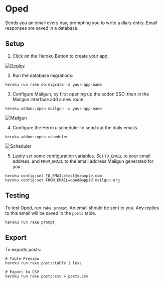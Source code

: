 # Oped

Sends you an email every day, prompting you to write a diary entry. Email responses are saved in a database.

## Setup

1) Click on the Heroku Button to create your app.

[![Deploy](https://www.herokucdn.com/deploy/button.png)](https://heroku.com/deploy)

2) Run the database migrations:

```shell
heroku run rake db:migrate -a your-app-name
```

3) Configure Mailgun, by first opening up the addon SSO, then in the Mailgun interface add a new route.

```shell
heroku addons:open mailgun -a your-app-name
```

![Mailgun](https://maccman.github.io/docs/mailgun.png)

4) Configure the Heroku scheduler to send out the daily emails.

```shell
heroku addons:open scheduler
```

![Scheduler](https://maccman.github.io/docs/scheduler.png)

5) Lastly set some configuration variables. Set `TO_EMAIL` to your email address, and `FROM_EMAIL` to the email address Mailgun generated for you.

```shell
heroku config:set TO_EMAIL=test@example.com
heroku config:set FROM_EMAIL=oped@appid.mailgun.org
```

## Testing

To test Oped, run `rake prompt`. An email should be sent to you. Any replies to this email will be saved in the `posts` table.

```shell
heroku run rake prompt
```

## Export

To exports posts:

```shell
# Table Preview
heroku run rake posts:table | less

# Export to CSV
heroku run rake posts:csv > posts.csv
```